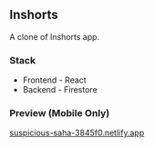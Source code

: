 ## Inshorts 
A clone of Inshorts app.

### Stack
* Frontend - React
* Backend - Firestore

### Preview (Mobile Only)
[suspicious-saha-3845f0.netlify.app](https://suspicious-saha-3845f0.netlify.app)